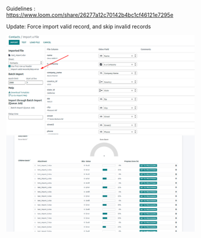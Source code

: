 

Guidelines : https://www.loom.com/share/26277a12c70142b4bc1cf46121e7295e

Update: Force import valid record, and skip invalid records

![img.png](img.png)
![img_1.png](img_1.png)